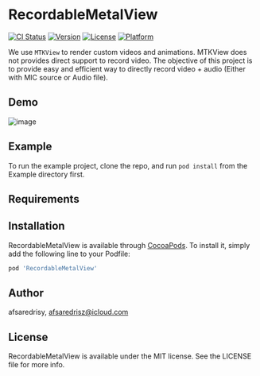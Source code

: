 # RecordableMetalView

[![CI Status](https://img.shields.io/badge/Pod-1.7.5-yellowgreen)](https://travis-ci.org/afsaredrisy/RecordableMetalView)
[![Version](https://img.shields.io/badge/Version-0.1.0-lightgrey)](https://cocoapods.org/pods/RecordableMetalView)
[![License](https://img.shields.io/badge/License-MIT-blue)](https://cocoapods.org/pods/RecordableMetalView)
[![Platform](https://img.shields.io/badge/Platform-Swift%205.0-green)](https://cocoapods.org/pods/RecordableMetalView)

We use  `MTKView`  to render custom videos and animations. MTKView does not provides direct support to record video.
The objective of this project is to provide easy and efficient way to directly record video + audio (Either with MIC source or Audio file). 

## Demo
![image](https://doc-0k-10-docs.googleusercontent.com/docs/securesc/v4bhovst8h1422gvgmikbq5v1t8c8kqp/993f7e0mclvm3qv0nlfrikdmdgmevqph/1570276800000/10559461401230934508/10559461401230934508/17JinR9YkwDPW_fN0EYS5ISUHTmmXSwoQ?e=view&nonce=eqon8fogb2u3o&user=10559461401230934508&hash=i12b04ga2s34uv3gq7iouvtkv2l90elj)

## Example

To run the example project, clone the repo, and run `pod install` from the Example directory first.

## Requirements

## Installation

RecordableMetalView is available through [CocoaPods](https://cocoapods.org). To install
it, simply add the following line to your Podfile:

```ruby
pod 'RecordableMetalView'
```

## Author

afsaredrisy, afsaredrisz@icloud.com

## License

RecordableMetalView is available under the MIT license. See the LICENSE file for more info.

